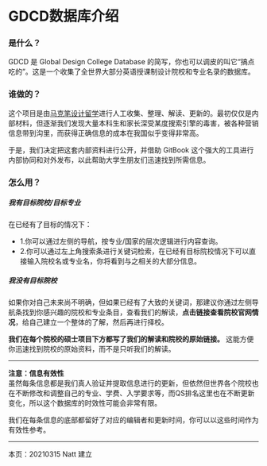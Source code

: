 # GDCD数据库介绍  

### 是什么？    

GDCD 是 Global Design College Database 的简写，你也可以调皮的叫它“搞点吃的”。这是一个收集了全世界大部分英语授课制设计院校和专业名录的数据库。  

### 谁做的？  

这个项目是由[马克笔设计留学](http://www.makebi.net)进行人工收集、整理、解读、更新的。最初仅仅是内部材料，但逐渐我们发现大量本科生和家长深受某度搜索引擎的毒害，被各种营销信息带到沟里，而获得正确信息的成本在我国似乎变得非常高。  

于是，我们决定把这套内部资料进行公开，并借助 GitBook 这个强大的工具进行内部协同和对外发布，以此帮助大学生朋友们迅速找到所需信息。  

### 怎么用？  

##### **我有目标院校/目标专业**  

在已经有了目标的情况下：  
- 1.你可以通过左侧的导航，按专业/国家的层次逻辑进行内容查询。    
- 2.你可以通过左上角搜索条进行关键词检索，在已经有目标院校情况下可以直接输入院校名或专业名，你将看到与之相关的大部分信息。  

##### **我没有目标院校**  

如果你对自己未来尚不明确，但如果已经有了大致的关键词，那建议你通过左侧导航条找到你感兴趣的院校和专业条目，查看我们的解读，**点击链接查看院校官网情况**，给自己建立一个整体的了解，然后再进行择校。  

**我们在每个院校的硕士项目下方都写了我们的解读和院校的原始链接。** 这能方便你迅速找到院校的原始资料，而不是只听我们的解读。

---
**注意：信息有效性**  
虽然每条信息都是我们真人验证并提取信息进行的更新，但依然但世界各个院校也在不断修改和调整自己的专业、学费、入学要求等，而QS排名这里也在不断更新变化，所以这个数据库的时效性可能会非常有限。  

我们在每条信息的底部都留好了对应的编辑者和更新时间，你可以以这些时间作为有效性参考。


---

本页：20210315 Natt 建立

